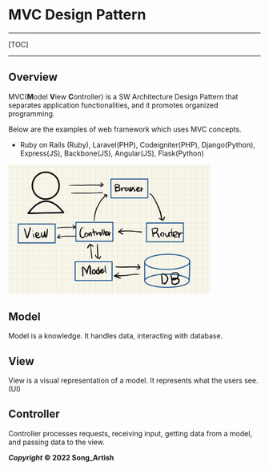 # MVC Design Pattern

---

[TOC]

---



## Overview

MVC(**M**odel **V**iew **C**ontroller) is a SW Architecture Design Pattern that separates application functionalities, and it promotes organized programming.

Below are the examples of web framework which uses MVC concepts.

- Ruby on Rails (Ruby), Laravel(PHP), Codeigniter(PHP), Django(Python), Express(JS), Backbone(JS), Angular(JS), Flask(Python)

<img src="img/MVC.jpg" width="80%" />



## Model

Model is a knowledge. It handles data, interacting with database.



## View

View is a visual representation of a model. It represents what the users see. (UI)



## Controller

Controller processes requests, receiving input, getting data from a model, and passing data to the view.



***Copyright* © 2022 Song_Artish**

